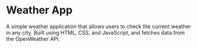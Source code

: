 # Weather App

A simple weather application that allows users to check the current weather in any city. Built using HTML, CSS, and JavaScript, and fetches data from the OpenWeather API.
